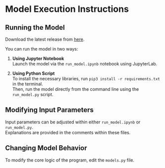 # Model Execution Instructions

## Running the Model

Download the latest release from [here](https://github.com/ldelt/PLT-Phenotypes-Model/releases).

You can run the model in two ways:

1. **Using Jupyter Notebook**  
   Launch the model via the `run_model.ipynb` notebook using JupyterLab.

2. **Using Python Script**  
   To install the necessary libraries, run `pip3 install -r requirements.txt` in the terminal.  
   Then, run the model directly from the command line using the `run_model.py` script.

## Modifying Input Parameters

Input parameters can be adjusted within either `run_model.ipynb` or `run_model.py`.  
Explanations are provided in the comments within these files.

## Changing Model Behavior

To modify the core logic of the program, edit the `models.py` file.

